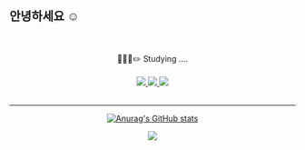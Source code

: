 ## 안녕하세요 ☺️
<br/>
<br/>

  <div align="center">
🧑🏻‍💻✏️ Studying ....
<br><br>
<!-- <a href="https://9somang.notion.site/Somang-Ku-89c5805ffcb44130acad66a440bc8217" target="_blank"><img src="https://img.shields.io/badge/Portfolio-000000?style=flat-square&logo=Notion&logoColor=white"/> -->
<a href="https://velog.io/@somang9" target="_blank"><img src="https://img.shields.io/badge/Dev & StudyBlog-20C997?style=flat-square&logo=velog&logoColor=white"/> 
<a href="mailto:ksmang09@naver.com" target="_blank"><img src="https://img.shields.io/badge/Mail-EA4335?style=flat-square&logo=gmail&logoColor=white"/>
<a href="https://velog.io/@somang9" target="_blank"><img src="https://img.shields.io/badge/instagram-E4405F?style=flat-square&logo=instagram&logoColor=white"/> 
<br>
<br>

<hr/>

![Anurag's GitHub stats](https://github-readme-stats.vercel.app/api?username=9somang&show_icons=true&theme=prussian)
    
<a href="https://hits.seeyoufarm.com"><img src="https://hits.seeyoufarm.com/api/count/incr/badge.svg?url=https%3A%2F%2Fgithub.com%2F9somang%2Fhit-counter&count_bg=%232ACEC9&title_bg=%23555555&title=hits&edge_flat=false"/></a>
